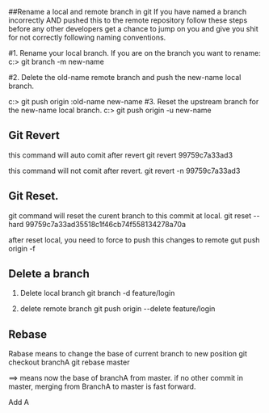 ##Rename a local and remote branch in git
If you have named a branch incorrectly AND pushed this to the remote repository follow these steps before any other developers get a chance to jump on you and give you shit for not correctly following naming conventions.

#1. Rename your local branch.
If you are on the branch you want to rename:
c:\> git branch -m new-name

#2. Delete the old-name remote branch and push the new-name local branch.

c:\> git push origin :old-name new-name
#3. Reset the upstream branch for the new-name local branch.
c:\> git push origin -u new-name



## Git Revert
this command will auto comit  after revert
git revert 99759c7a33ad3 

this command will not comit after revert.
git revert -n 99759c7a33ad3

## Git Reset.

git command will reset the curent branch to this commit at local.
git reset --hard 99759c7a33ad35518c1f46cb74f558134278a70a

after reset local, you need to  force to push this changes to remote 
gut push origin -f 


## Delete a branch
1. Delete local branch
git branch -d feature/login

2. delete remote branch
 git push origin --delete feature/login

 ## Rebase

 Rabase means to change the base of current branch to new position
git checkout branchA
git rebase master

==> means now the base of branchA from master.
if no other commit in master, merging from BranchA to master is fast forward.

Add A